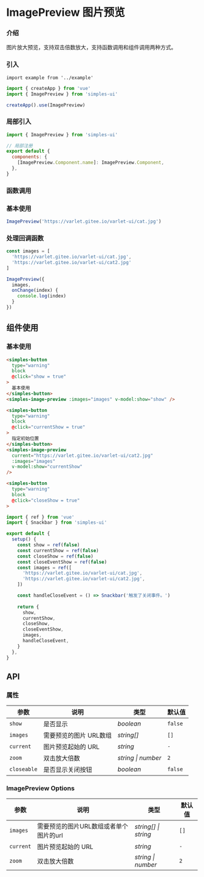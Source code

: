 # ImagePreview 图片预览

### 介绍

图片放大预览，支持双击倍数放大，支持函数调用和组件调用两种方式。

### 引入
```vue
import example from '../example'
```


```js
import { createApp } from 'vue'
import { ImagePreview } from 'simples-ui'

createApp().use(ImagePreview)
```

### 局部引入
```js
import { ImagePreview } from 'simples-ui'

// 局部注册
export default {
  components: {
    [ImagePreview.Component.name]: ImagePreview.Component,
  },
}
```

### 函数调用

### 基本使用

```js
ImagePreview('https://varlet.gitee.io/varlet-ui/cat.jpg')
```

### 处理回调函数
```js
const images = [
  'https://varlet.gitee.io/varlet-ui/cat.jpg',
  'https://varlet.gitee.io/varlet-ui/cat2.jpg'
]

ImagePreview({
  images,
  onChange(index) {
    console.log(index)
  }
})
```


## 组件使用

### 基本使用

```html
<simples-button
  type="warning"
  block
  @click="show = true"
>
  基本使用
</simples-button>
<simples-image-preview :images="images" v-model:show="show" />

<simples-button 
  type="warning" 
  block
  @click="currentShow = true"
>
  指定初始位置
</simples-button>
<simples-image-preview
  current="https://varlet.gitee.io/varlet-ui/cat2.jpg"
  :images="images"
  v-model:show="currentShow" 
/>

<simples-button 
  type="warning" 
  block 
  @click="closeShow = true"
>
```

```javascript
import { ref } from 'vue'
import { Snackbar } from 'simples-ui'

export default {
  setup() {
    const show = ref(false)
    const currentShow = ref(false)
    const closeShow = ref(false)
    const closeEventShow = ref(false)
    const images = ref([
      'https://varlet.gitee.io/varlet-ui/cat.jpg',
      'https://varlet.gitee.io/varlet-ui/cat2.jpg',
    ])

    const handleCloseEvent = () => Snackbar('触发了关闭事件。')
    
    return {
      show,
      currentShow,
      closeShow,
      closeEventShow,
      images,
      handleCloseEvent,
    }
  },
}
```


## API

### 属性

| 参数         | 说明   | 类型  | 默认值  |
| ------------ | ------------ | ------------------ | ------------ |
| `show`       | 是否显示     | _boolean_ | `false` |
| `images`     | 需要预览的图片 URL数组 | _string[]_ | `[]` |
| `current`    | 图片预览起始的 URL | _string_ | `-` |
| `zoom`       | 双击放大倍数 | _string \| number_ | `2` |
| `closeable`  | 是否显示关闭按钮 | _boolean_ | `false` |


### ImagePreview Options

| 参数   | 说明  |  类型  | 默认值 |
| ------ | ----------- | ------ | -------- |
| `images`     | 需要预览的图片URL数组或者单个图片的url  | _string[] \| string_ | `[]` |
| `current`    | 图片预览起始的 URL | _string_ | `-` |
| `zoom`       | 双击放大倍数  | _string \| number_ | `2` |

